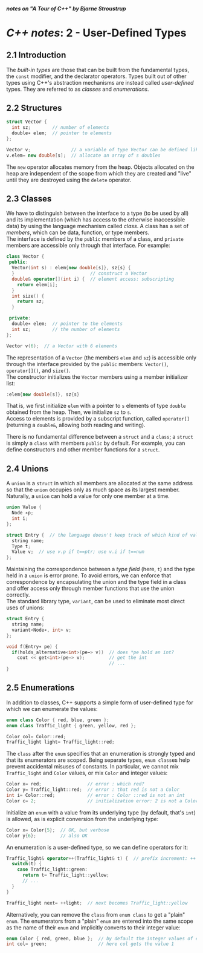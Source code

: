##### notes on "A Tour of C++" by Bjarne Stroustrup

# _C++ notes_: 2 - User-Defined Types

## 2.1 Introduction

The _built-in types_ are those that can be built from the fundamental types, the `const` modifier, and the declarator operators. Types built out of other types using C++'s abstraction mechanisms are instead called _user-defined_ types. They are referred to as _classes_ and _enumerations_.

## 2.2 Structures

```cpp
struct Vector {
  int sz;        // number of elements
  double∗ elem;  // pointer to elements
};

Vector v;               // a variable of type Vector can be defined like this
v.elem= new double[s];  // allocate an array of s doubles
```

The `new` operator allocates memory from the heap. Objects allocated on the heap are independent of the scope from which they are created and "live" until they are destroyed using the `delete` operator.

## 2.3 Classes

We have to distinguish between the interface to a type (to be used by all) and its implementation (which has access to the otherwise inaccessible data) by using the language mechanism called _class_. A class has a set of _members_, which can be data, function, or type members.\
The interface is defined by the `public` members of a class, and `private` members are accessible only through that interface. For example:

```cpp
class Vector {
 public:
  Vector(int s) : elem{new double[s]}, sz{s} {
  }                            // construct a Vector
  double& operator[](int i) {  // element access: subscripting
    return elem[i];
  }
  int size() {
    return sz;
  }

 private:
  double∗ elem;  // pointer to the elements
  int sz;        // the number of elements
};

Vector v(6);  // a Vector with 6 elements
```

The representation of a `Vector` (the members `elem` and `sz`) is accessible only through the interface provided by the `public` members: `Vector()`, `operator[]()`, and `size()`.\
The constructor initializes the `Vector` members using a member initializer list:

```cpp
:elem{new double[s]}, sz{s}
```

That is, we first initialize `elem` with a pointer to `s` elements of type `double` obtained from the heap. Then, we initialize `sz` to `s`.\
Access to elements is provided by a subscript function, called `operator[]` (returning a `double&`, allowing both reading and writing).

There is no fundamental difference between a `struct` and a `class`; a `struct` is simply a `class` with members `public` by default. For example, you can define constructors and other member functions for a `struct`.

## 2.4 Unions

A `union` is a `struct` in which all members are allocated at the same address so that the `union` occupies only as much space as its largest member. Naturally, a `union` can hold a value for only one member at a time.

```cpp
union Value {
  Node ∗p;
  int i;
};

struct Entry {  // the language doesn't keep track of which kind of value is held by a union, so the programmer must do that
  string name;
  Type t;
  Value v;  // use v.p if t==ptr; use v.i if t==num
};
```

Maintaining the correspondence between a _type field_ (here, `t`) and the type held in a `union` is error prone. To avoid errors, we can enforce that correspondence by encapsulating the union and the type field in a class and offer access only through member functions that use the union correctly.\
The standard library type, `variant`, can be used to eliminate most direct uses of unions:

```cpp
struct Entry {
  string name;
  variant<Node∗, int> v;
};

void f(Entry∗ pe) {
  if(holds_alternative<int>(pe−> v))  // does *pe hold an int?
    cout << get<int>(pe−> v);         // get the int
                                      // ...
}
```

## 2.5 Enumerations

In addition to classes, C++ supports a simple form of user-defined type for which we can enumerate the values:

```cpp
enum class Color { red, blue, green };
enum class Traffic_light { green, yellow, red };

Color col= Color::red;
Traffic_light light= Traffic_light::red;
```

The `class` after the `enum` specifies that an enumeration is strongly typed and that its enumerators are scoped. Being separate types, `enum class`es help prevent accidental misuses of constants. In particular, we cannot mix `Traffic_light` and `Color` values, or mix `Color` and integer values:

```cpp
Color x= red;                 // error : which red?
Color y= Traffic_light::red;  // error : that red is not a Color
int i= Color::red;            // error : Color ::red is not an int
Color c= 2;                   // initialization error: 2 is not a Color
```

Initialize an `enum` with a value from its underlying type (by default, that's `int`) is allowed, as is explicit conversion from the underlying type:

```cpp
Color x= Color{5};  // OK, but verbose
Color y{6};         // also OK
```

An enumeration is a user-defined type, so we can define operators for it:

```cpp
Traffic_light& operator++(Traffic_light& t) {  // prefix increment: ++
  switch(t) {
    case Traffic_light::green:
      return t= Traffic_light::yellow;
      // ...
  }
}

Traffic_light next= ++light;  // next becomes Traffic_light::yellow
```

Alternatively, you can remove the `class` from `enum class` to get a "plain" `enum`. The enumerators from a "plain" `enum` are entered into the same scope as the name of their `enum` and implicitly converts to their integer value:

```cpp
enum Color { red, green, blue };  // by default the integer values of enumerators start with 0
int col= green;                   // here col gets the value 1
```
